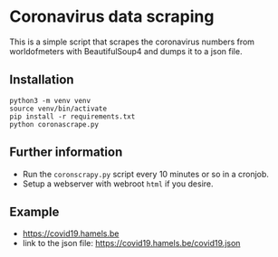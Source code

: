 # Coronavirus data scraping
This is a simple script that scrapes the coronavirus numbers from worldofmeters with BeautifulSoup4 and dumps it to a json file.

## Installation
```console
python3 -m venv venv
source venv/bin/activate
pip install -r requirements.txt
python coronascrape.py
```

## Further information
- Run the `coronscrapy.py` script every 10 minutes or so in a cronjob.
- Setup a webserver with webroot `html` if you desire.

## Example
- https://covid19.hamels.be
- link to the json file: https://covid19.hamels.be/covid19.json
